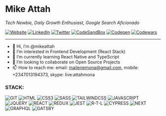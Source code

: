 # Mike Attah

*Tech Newbie, Daily Growth Enthusiast, Google Search Aficionado*

[![Website](https://img.shields.io/badge/website-mikeattah-1da1f2.svg?&style=plastic&logo=website)](https://mikeattah.com/)
[![LinkedIn](https://img.shields.io/badge/linkedin-mikeattah-1da1f2.svg?&style=plastic&logo=linkedin)](https://www.linkedin.com/in/mikeattah/)
[![Twitter](https://img.shields.io/badge/twitter-miikeattah-1da1f2.svg?&style=plastic&logo=twitter)](https://twitter.com/miikeattah)
[![CodeSandBox](https://img.shields.io/badge/codesandbox-mikeattah-1da1f2.svg?&style=plastic&logo=codesandbox)](https://codesandbox.io/u/mikeattah)
[![Codepen](https://img.shields.io/badge/codepen-mikeattah-1da1f2.svg?&style=plastic&logo=codepen)](https://codepen.io/u/mikeattah)
[![Codewars](https://img.shields.io/badge/codewars-mikeattah-1da1f2.svg?&style=plastic&logo=codewars)](https://www.codewars.com/users/mikeattah)
<!-- [![HackerRank](https://img.shields.io/badge/hackerrank-mikeattah-1da1f2.svg?&style=plastic&logo=hackerrank)](https://www.hackerrank.com/mikeattah)
[![Leetcode](https://img.shields.io/badge/leetcode-mikeattah-1da1f2.svg?&style=plastic&logo=leetcode)](https://leetcode.com/mikeattah/) -->

---
- 👋 Hi, I’m @mikeattah
- 👀 I’m interested in Frontend Development (React Stack)
- 🌱 I’m currently learning React Native and TypeScript
- 💞️ I’m looking to collaborate on Open Source Projects
- 📫 How to reach me: email: mailenemona@gmail.com, mobile: +2347013194373, skype: live:attahmona

### STACK:
![GIT](https://img.shields.io/badge/git-1da1f2.svg?&style=plastic&logo=git)
![HTML](https://img.shields.io/badge/html5-1da1f2.svg?&style=plastic&logo=html5)
![CSS3](https://img.shields.io/badge/css3-1da1f2.svg?&style=plastic&logo=css3)
![SASS](https://img.shields.io/badge/sass-1da1f2.svg?&style=plastic&logo=sass)
![TAILWINDCSS](https://img.shields.io/badge/tailwindcss-1da1f2.svg?&style=plastic&logo=tailwindcss)
![JAVASCRIPT](https://img.shields.io/badge/javascript-1da1f2.svg?&style=plastic&logo=javascript)
![JQUERY](https://img.shields.io/badge/jquery-1da1f2.svg?&style=plastic&logo=jquery)
![REACT](https://img.shields.io/badge/react-1da1f2.svg?&style=plastic&logo=react)
![REDUX](https://img.shields.io/badge/redux-1da1f2.svg?&style=plastic&logo=redux)
![JEST](https://img.shields.io/badge/jest-1da1f2.svg?&style=plastic&logo=jest)
![R-T-L](https://img.shields.io/badge/testinglibrary-1da1f2.svg?&style=plastic&logo=testinglibrary)
![CYPRESS](https://img.shields.io/badge/cypress-1da1f2.svg?&style=plastic&logo=cypress)
![NEXT](https://img.shields.io/badge/nextdotjs-1da1f2.svg?&style=plastic&logo=nextdotjs)
![GRAPHQL](https://img.shields.io/badge/graphql-1da1f2.svg?&style=plastic&logo=graphql)
![GATSBY](https://img.shields.io/badge/gatsby-1da1f2.svg?&style=plastic&logo=gatsby)

<!---
mikeattah/mikeattah is a ✨ special ✨ repository because its `README.md` (this file) appears on your GitHub profile.
You can click the Preview link to take a look at your changes.
--->
